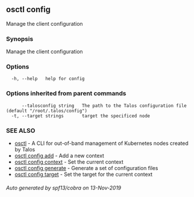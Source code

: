 <!-- markdownlint-disable -->
## osctl config

Manage the client configuration

### Synopsis

Manage the client configuration

### Options

```
  -h, --help   help for config
```

### Options inherited from parent commands

```
      --talosconfig string   The path to the Talos configuration file (default "/root/.talos/config")
  -t, --target strings       target the specificed node
```

### SEE ALSO

* [osctl](osctl.md)	 - A CLI for out-of-band management of Kubernetes nodes created by Talos
* [osctl config add](osctl_config_add.md)	 - Add a new context
* [osctl config context](osctl_config_context.md)	 - Set the current context
* [osctl config generate](osctl_config_generate.md)	 - Generate a set of configuration files
* [osctl config target](osctl_config_target.md)	 - Set the target for the current context

###### Auto generated by spf13/cobra on 13-Nov-2019
